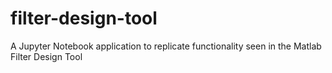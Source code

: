 # filter-design-tool
A Jupyter Notebook application to replicate functionality seen in the Matlab Filter Design Tool
